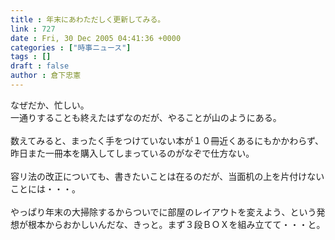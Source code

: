 ```yaml
---
title : 年末にあわただしく更新してみる。
link : 727
date : Fri, 30 Dec 2005 04:41:36 +0000
categories : ["時事ニュース"]
tags : []
draft : false
author : 倉下忠憲
---
```


なぜだか、忙しい。<BR>一通りすることも終えたはずなのだが、やることが山のようにある。<BR><BR>数えてみると、まったく手をつけていない本が１０冊近くあるにもかかわらず、昨日また一冊本を購入してしまっているのがなぞで仕方ない。<BR><BR>容リ法の改正についても、書きたいことは在るのだが、当面机の上を片付けないことには・・・。<BR><BR>やっぱり年末の大掃除するからついでに部屋のレイアウトを変えよう、という発想が根本からおかしいんだな、きっと。まず３段ＢＯＸを組み立てて・・・と。<br><br>
